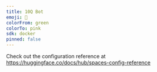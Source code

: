 ```yaml
---
title: 10Q Bot
emoji: 🦀
colorFrom: green
colorTo: pink
sdk: docker
pinned: false
---
```


Check out the configuration reference at https://huggingface.co/docs/hub/spaces-config-reference
